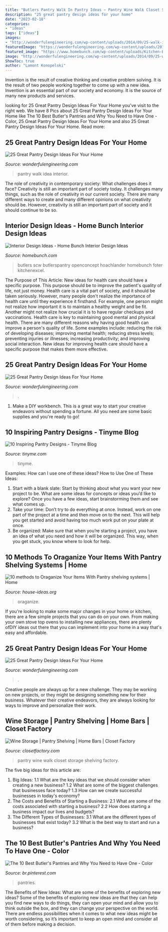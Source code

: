 ```yaml
---
title: "Butlers Pantry Walk In Pantry Ideas ~ Pantry Wine Walk Closet Storage Shelving Factory"
description: "25 great pantry design ideas for your home"
date: "2023-02-18"
categories:
- "ideas"
tags: ["ideas"]
images:
- "http://wonderfulengineering.com/wp-content/uploads/2014/09/25-walk-in-pantry-ideas-7.jpg"
featuredImage: "https://wonderfulengineering.com/wp-content/uploads/2014/09/25-walk-in-pantry-ideas-25.jpg"
featured_image: "https://www.homebunch.com/wp-content/uploads/Kitchen-Butlers-Pantry-Design.-Kitchen-Butlers-Pantry-Open-Concept.-Kitchen-ButlersPantry-OpenConcept-Moore-Architects.-SCW-Interiors.-.jpg"
image: "http://wonderfulengineering.com/wp-content/uploads/2014/09/25-walk-in-pantry-ideas-7.jpg"
ShowToc: true
author: "Lamont Konopelski"
---
```



Invention is the result of creative thinking and creative problem solving. It is the result of two people working together to come up with a new idea. Invention is an essential part of our society and economy. It is the source of many new products and services.

	

		
looking for 25 Great Pantry Design Ideas For Your Home you've visit to the right web. We have 8 Pics about 25 Great Pantry Design Ideas For Your Home like The 10 Best Butler&#039;s Pantries and Why You Need to Have One - Color, 25 Great Pantry Design Ideas For Your Home and also 25 Great Pantry Design Ideas For Your Home. Read more:
		
    
## 25 Great Pantry Design Ideas For Your Home

<img loading=lazy src="http://wonderfulengineering.com/wp-content/uploads/2014/09/25-walk-in-pantry-ideas-7.jpg" onerror="this.onerror=null;this.src='https://tse2.mm.bing.net/th?id=OIP.Wy8kPuA2LUzWoKkpLAwFMQHaMB&amp;pid=15.1';" alt="25 Great Pantry Design Ideas For Your Home">

_Source: wonderfulengineering.com_

>pantry walk idea interior. 

	

The role of creativity in contemporary society: What challenges does it face?
Creativity is still an important part of society today. It challenges many things, such as the role of creativity in our current society. There are many different ways to create and many different opinions on what creativity should be. However, creativity is still an important part of society and it should continue to be so.

    
## Interior Design Ideas - Home Bunch Interior Design Ideas

<img loading=lazy src="https://www.homebunch.com/wp-content/uploads/Kitchen-Butlers-Pantry-Design.-Kitchen-Butlers-Pantry-Open-Concept.-Kitchen-ButlersPantry-OpenConcept-Moore-Architects.-SCW-Interiors.-.jpg" onerror="this.onerror=null;this.src='https://tse4.mm.bing.net/th?id=OIP.wHWiNEUJl5sM5qcDJKGbSwHaLP&amp;pid=15.1';" alt="Interior Design Ideas - Home Bunch Interior Design Ideas">

_Source: homebunch.com_

>butlers scw butlerspantry openconcept hoachlander homebunch foter kitchenexcel. 

	

The Purpose of This Article: New ideas for health care should have a specific purpose. This purpose should be to improve the patient's quality of life, not just money.
Health care is a vital part of society, and it should be taken seriously. However, many people don't realize the importance of health care until they experience it firsthand. For example, one person might not realize how important it is to maintain a healthy weight and be fit. Another might not realize how crucial it is to have regular checkups and vaccinations. Health care is key to maintaining good mental and physical health. There are many different reasons why having good health can improve a person's quality of life. Some examples include: reducing the risk of developing diseases; improving mental health; reducing stress levels; preventing injuries or illnesses; increasing productivity; and improving social interaction. New ideas for improving health care should have a specific purpose that makes them more effective.

    
## 25 Great Pantry Design Ideas For Your Home

<img loading=lazy src="https://wonderfulengineering.com/wp-content/uploads/2014/09/25-walk-in-pantry-ideas-25.jpg" onerror="this.onerror=null;this.src='https://tse3.mm.bing.net/th?id=OIP.58oDD_so-hETKpnpgQ5vWQHaLJ&amp;pid=15.1';" alt="25 Great Pantry Design Ideas For Your Home">

_Source: wonderfulengineering.com_

>. 

	

1. Make a DIY workbench. This is a great way to start your creative endeavors without spending a fortune. All you need are some basic supplies and you're ready to go!

    
## 10 Inspiring Pantry Designs - Tinyme Blog

<img loading=lazy src="https://www.tinyme.com/blog/wp-content/uploads/10-inspiring-pantry-designs/10-Inspiring-Pantry-Designs-3.jpg" onerror="this.onerror=null;this.src='https://tse1.mm.bing.net/th?id=OIP.DK4e7v-9jdNSlDedIBO4tAHaLI&amp;pid=15.1';" alt="10 Inspiring Pantry Designs - Tinyme Blog">

_Source: tinyme.com_

>tinyme. 

	

Examples: How can I use one of these ideas?
How to Use One of These Ideas: 
1. Start with a blank slate: Start by thinking about what you want your new project to be. What are some ideas for concepts or ideas you’d like to explore? Once you have a few ideas, start brainstorming them and see what comes up. 
2. Take your time: Don’t try to do everything at once. Instead, work on one part of the project at a time and then move on to the next. This will help you get started and avoid having too much work put on your plate at once. 
3. Be organized: Make sure that when you’re starting a project, you have an idea of what you need and how it will be organized. This way, when you get stuck, you know where to look for help. 

    
## 10 Methods To Oraganize Your Items With Pantry Shelving Systems | Home

<img loading=lazy src="https://house-ideas.org/wp-content/uploads/2015/11/pantry-shelving-systems-photo-7-767x1024.jpeg" onerror="this.onerror=null;this.src='https://tse2.mm.bing.net/th?id=OIP.F07WgNqdSGfFIV512RO7RQHaJ4&amp;pid=15.1';" alt="10 methods to Oraganize Your Items With Pantry shelving systems | Home">

_Source: house-ideas.org_

>oraganize. 

	

If you're looking to make some major changes in your home or kitchen, there are a few simple projects that you can do on your own. From making your own stove top ovens to installing new appliances, there are plenty ofDIY ideas out there that you can implement into your home in a way that's easy and affordable.

    
## 25 Great Pantry Design Ideas For Your Home

<img loading=lazy src="https://wonderfulengineering.com/wp-content/uploads/2014/09/25-walk-in-pantry-ideas-24.jpg" onerror="this.onerror=null;this.src='https://tse3.mm.bing.net/th?id=OIP.6hYUTbM6SY6aIg_fBbpsNAHaLJ&amp;pid=15.1';" alt="25 Great Pantry Design Ideas For Your Home">

_Source: wonderfulengineering.com_

>. 

	

Creative people are always up for a new challenge. They may be working on new projects, or they might be designing something new for their business. Whatever their creative endeavors, they are always looking for ways to improve and personalize their work.

    
## Wine Storage | Pantry Shelving | Home Bars | Closet Factory

<img loading=lazy src="https://www.closetfactory.com/wp-content/uploads/2017/09/Pantry16.jpg" onerror="this.onerror=null;this.src='https://tse3.mm.bing.net/th?id=OIP.WOFvTDtSc1ETQDVCnTMqJAHaLH&amp;pid=15.1';" alt="Wine Storage | Pantry Shelving | Home Bars | Closet Factory">

_Source: closetfactory.com_

>pantry wine walk closet storage shelving factory. 

	

The five big ideas for this article are:
1. Big Ideas: 
1.1 What are the key ideas that we should consider when creating a new business? 
1.2 What are some of the biggest challenges that businesses face today? 
1.3 How can we create successful businesses in today's economy? 
2. The Costs and Benefits of Starting a Business: 
2.1 What are some of the costs associated with starting a business? 
2.2 How does starting a business impact our lives and budgets? 
3. The Different Types of Businesses: 
3.1 What are the different types of businesses that exist today? 
3.2 What is the best way to start and run a business?

    
## The 10 Best Butler&#039;s Pantries And Why You Need To Have One - Color

<img loading=lazy src="https://i.pinimg.com/736x/38/60/f7/3860f771ecd59fd8f5b023f374563f0f.jpg" onerror="this.onerror=null;this.src='https://tse1.mm.bing.net/th?id=OIP.MmC6fkdNf6xaNB-xzJJ-bAHaJP&amp;pid=15.1';" alt="The 10 Best Butler&#039;s Pantries and Why You Need to Have One - Color">

_Source: br.pinterest.com_

>pantries. 

	

The Benefits of New Ideas: What are some of the benefits of exploring new ideas?
Some of the benefits of exploring new ideas are that they can help you find new ways to do things, they can open your mind and allow you to think outside the box, and they can change your perspective on the world. There are endless possibilities when it comes to what new ideas might be worth considering, so it’s important to keep an open mind and consider all of them before making a decision.

